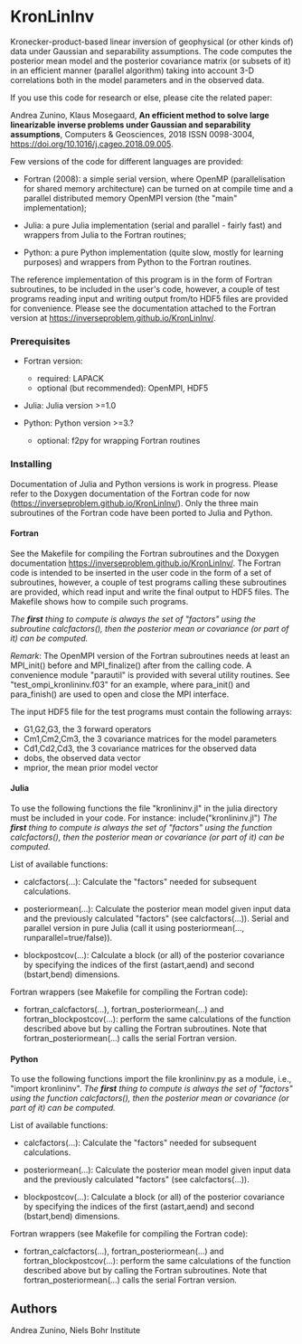 # KronLinInv

Kronecker-product-based linear inversion of geophysical (or other kinds of) data under Gaussian and separability assumptions. The code computes the posterior mean model and the posterior covariance matrix (or subsets of it) in an efficient manner (parallel algorithm) taking into account 3-D correlations both in the model parameters and in the observed data.

If you use this code for research or else, please cite the related paper:
 
Andrea Zunino, Klaus Mosegaard,
**An efficient method to solve large linearizable inverse problems under Gaussian and separability assumptions**,
Computers & Geosciences, 2018
ISSN 0098-3004, <https://doi.org/10.1016/j.cageo.2018.09.005>.


Few versions of the code for different languages are provided:

- Fortran (2008): a simple serial version, where OpenMP (parallelisation for shared memory architecture) can be turned on at compile time and a parallel distributed memory OpenMPI version (the "main" implementation);

- Julia: a pure Julia implementation (serial and parallel - fairly fast) and wrappers from Julia to the Fortran routines;

- Python: a pure Python implementation (quite slow, mostly for learning purposes) and wrappers from Python to the Fortran routines.

The reference implementation of this program is in the form of Fortran subroutines, to be included in the user's code, however, a couple of test programs reading input and writing output from/to HDF5 files are provided for convenience. Please see the documentation attached to the Fortran version at <https://inverseproblem.github.io/KronLinInv/>.



### Prerequisites

- Fortran version:
   - required: LAPACK
   - optional (but recommended): OpenMPI, HDF5

- Julia: Julia version >=1.0

- Python: Python version >=3.?
   - optional: f2py for wrapping Fortran routines

### Installing

Documentation of Julia and Python versions is work in progress.  Please refer to the Doxygen documentation of the Fortran code for now (<https://inverseproblem.github.io/KronLinInv/>). Only the three main subroutines of the Fortran code have been ported to Julia and Python.


#### Fortran

See the Makefile for compiling the Fortran subroutines and the Doxygen documentation <https://inverseproblem.github.io/KronLinInv/>.
The Fortran code is intended to be inserted in the user code in the form of a set of subroutines, however, a couple of test programs calling these subroutines are provided, which read input and write the final output to HDF5 files. The Makefile shows how to compile such programs. 

_The **first** thing to compute is always the set of "factors" using the subroutine calcfactors(), then the posterior mean or covariance (or part of it) can be computed._


_Remark_: The OpenMPI version of the Fortran subroutines needs at least an MPI\_init() before and MPI\_finalize() after from the calling code. A convenience module "parautil" is provided with several utility routines. See "test\_ompi\_kronlininv.f03" for an example, where para\_init() and para\_finish() are used to open and close the MPI interface.

The input HDF5 file for the test programs must contain the following arrays: 
- G1,G2,G3, the 3 forward operators
- Cm1,Cm2,Cm3, the 3 covariance matrices for the model parameters
- Cd1,Cd2,Cd3, the 3 covariance matrices for the observed data
- dobs, the observed data vector
- mprior, the mean prior model vector


#### Julia

To use the following functions the file "kronlininv.jl" in the julia directory must be included in your code. For instance: include("kronlininv.jl")
_The **first** thing to compute is always the set of "factors" using the function calcfactors(), then the posterior mean or covariance (or part of it) can be computed._

List of available functions:

- calcfactors(...): Calculate the "factors" needed for subsequent calculations.

- posteriormean(...): Calculate the posterior mean model given input data and the previously calculated "factors" (see calcfactors(...)). Serial and parallel version in pure Julia (call it using posteriormean(..., runparallel=true/false)). 

- blockpostcov(...):  Calculate a block (or all) of the posterior covariance by specifying the indices of the first (astart,aend) and second (bstart,bend) dimensions.

Fortran wrappers (see Makefile for compiling the Fortran code):

- fortran\_calcfactors(...), fortran\_posteriormean(...) and  fortran\_blockpostcov(...): perform the same calculations of the function described above but by calling the Fortran subroutines. Note that fortran\_posteriormean(...) calls the serial Fortran version.

#### Python

To use the following functions import the file kronlininv.py as a module, i.e., "import kronlininv".
_The **first** thing to compute is always the set of "factors" using the function calcfactors(), then the posterior mean or covariance (or part of it) can be computed._

List of available functions:

- calcfactors(...): Calculate the "factors" needed for subsequent calculations.

- posteriormean(...): Calculate the posterior mean model given input data and the previously calculated "factors" (see calcfactors(...)). 

- blockpostcov(...):  Calculate a block (or all) of the posterior covariance by specifying the indices of the first (astart,aend) and second (bstart,bend) dimensions.

Fortran wrappers (see Makefile for compiling the Fortran code):

- fortran\_calcfactors(...), fortran\_posteriormean(...) and  fortran\_blockpostcov(...): perform the same calculations of the function described above but by calling the Fortran subroutines. Note that fortran\_posteriormean(...) calls the serial Fortran version.


## Authors
Andrea Zunino, 
Niels Bohr Institute
